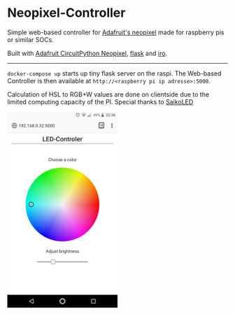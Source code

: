 Neopixel-Controller
==================

Simple web-based controller for [Adafruit's neopixel](https://www.adafruit.com/category/168) made for raspberry pis or similar SOCs.

Built with [Adafruit CircuitPython Neopixel](https://github.com/adafruit/Adafruit_CircuitPython_NeoPixel), [flask](https://github.com/pallets/flask) and [iro](https://iro.js.org/).



-------------------
`docker-compose up` starts up tiny flask server on the raspi. The Web-based Controller is then available at `http://<raspberry pi ip adresse>:5000`.

Calculation of HSL to RGB+W values are done on clientside due to the limited computing capacity of the PI. Special thanks to [SaikoLED](https://blog.saikoled.com/post/44677718712/how-to-convert-from-hsi-to-rgb-white)


<img src="https://raw.githubusercontent.com/sebdei/Neopixel-Web-Controller/master/screenshot.png" width="50%">
